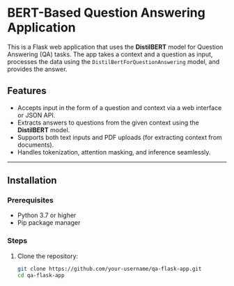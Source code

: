 # BERT-Based Question Answering Application

This is a Flask web application that uses the **DistilBERT** model for Question Answering (QA) tasks. The app takes a context and a question as input, processes the data using the `DistilBertForQuestionAnswering` model, and provides the answer.

## Features

- Accepts input in the form of a question and context via a web interface or JSON API.
- Extracts answers to questions from the given context using the **DistilBERT** model.
- Supports both text inputs and PDF uploads (for extracting context from documents).
- Handles tokenization, attention masking, and inference seamlessly.

---

## Installation

### Prerequisites
- Python 3.7 or higher
- Pip package manager

### Steps

1. Clone the repository:
   ```bash
   git clone https://github.com/your-username/qa-flask-app.git
   cd qa-flask-app
